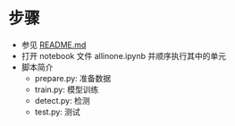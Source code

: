 # 步骤

- 参见 [README.md](../README.md)
- 打开 notebook 文件 allinone.ipynb 并顺序执行其中的单元
- 脚本简介
  - prepare.py: 准备数据
  - train.py:   模型训练
  - detect.py:  检测
  - test.py:    测试
